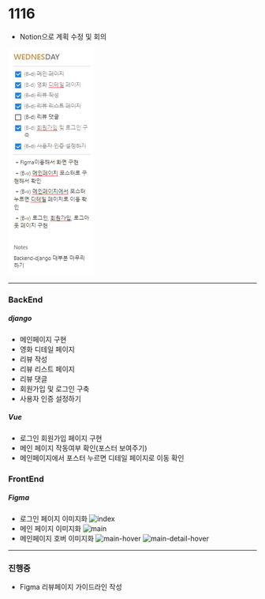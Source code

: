 # 1116

- Notion으로 계획 수정 및 회의

<img src="1116_notinon.PNG">

---

### BackEnd
##### django
- 메인페이지 구현
- 영화 디테일 페이지
- 리뷰 작성
- 리뷰 리스트 페이지
- 리뷰 댓글
- 회원가입 및 로그인 구축
- 사용자 인증 설정하기

##### Vue
- 로그인 회원가입 페이지 구현
- 메인 페이지 작동여부 확인(포스터 보여주기)
- 메인페이지에서 포스터 누르면 디테일 페이지로 이동 확인


### FrontEnd
##### Figma
- 로그인 페이지 이미지화
![index](https://user-images.githubusercontent.com/109333410/202173446-33ab7f66-bfb2-4ab2-8863-a0f09fc87a1c.png)
- 메인 페이지 이미지화
![main](https://user-images.githubusercontent.com/109333410/202173453-71e34c2c-0ce4-4da9-9dfc-817ae7873c3e.png)
- 메인페이지 호버 이미지화
![main-hover](https://user-images.githubusercontent.com/109333410/202173478-64b791b9-1c69-4520-a455-4d91ad7b5d8c.png)
![main-detail-hover](https://user-images.githubusercontent.com/109333410/202173466-8f6c8d46-d97a-49c5-b372-151af8095142.png)


---------------

### 진행중
- Figma 리뷰페이지 가이드라인 작성
